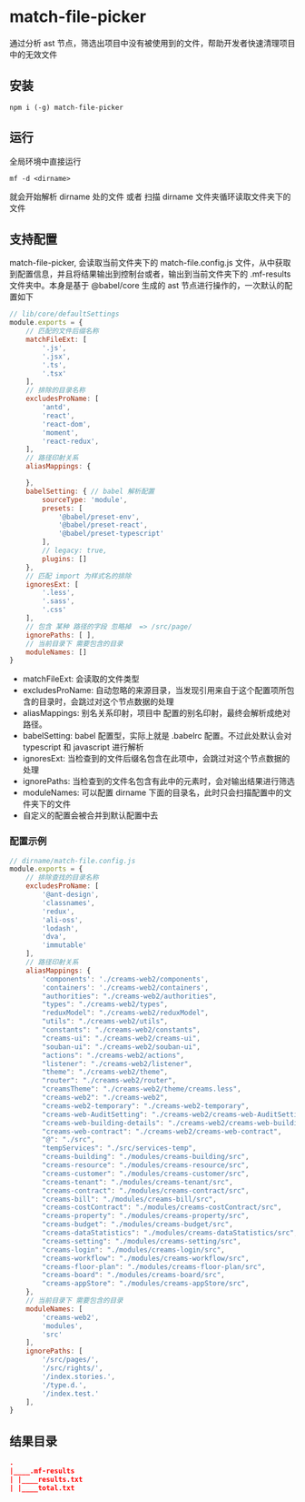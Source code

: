 # match-file-picker

通过分析 ast 节点，筛选出项目中没有被使用到的文件，帮助开发者快速清理项目中的无效文件

## 安装

```shell
npm i (-g) match-file-picker
```

## 运行

全局环境中直接运行

```shell  
mf -d <dirname>
```

就会开始解析 dirname 处的文件 或者 扫描 dirname 文件夹循环读取文件夹下的文件

## 支持配置

match-file-picker, 会读取当前文件夹下的 match-file.config.js 文件，从中获取到配置信息，并且将结果输出到控制台或者，输出到当前文件夹下的 .mf-results 文件夹中。本身是基于 @babel/core 生成的 ast 节点进行操作的，一次默认的配置如下

```javascript
// lib/core/defaultSettings
module.exports = {
    // 匹配的文件后缀名称
    matchFileExt: [
        '.js',
        '.jsx',
        '.ts',
        '.tsx'
    ],
    // 排除的目录名称
    excludesProName: [
        'antd',
        'react',
        'react-dom',
        'moment',
        'react-redux',
    ],
    // 路径印射关系
    aliasMappings: {

    },
    babelSetting: { // babel 解析配置
        sourceType: 'module',
        presets: [
            '@babel/preset-env',
            '@babel/preset-react',
            '@babel/preset-typescript'
        ],
        // legacy: true,
        plugins: []
    },
    // 匹配 import 为样式名的排除
    ignoresExt: [
        '.less',
        '.sass',
        '.css'
    ],
    // 包含 某种 路径的字段 忽略掉  => /src/page/
    ignorePaths: [ ],
    // 当前目录下 需要包含的目录
    moduleNames: []
}
```

- matchFileExt: 会读取的文件类型
- excludesProName: 自动忽略的来源目录，当发现引用来自于这个配置项所包含的目录时，会跳过对这个节点数据的处理
- aliasMappings: 别名关系印射，项目中 配置的别名印射，最终会解析成绝对路径。
- babelSetting: babel 配置型，实际上就是 .babelrc 配置。不过此处默认会对 typescript 和 javascript 进行解析
- ignoresExt: 当检查到的文件后缀名包含在此项中，会跳过对这个节点数据的处理
- ignorePaths: 当检查到的文件名包含有此中的元素时，会对输出结果进行筛选
- moduleNames: 可以配置 dirname 下面的目录名，此时只会扫描配置中的文件夹下的文件
- 自定义的配置会被合并到默认配置中去

### 配置示例

```javascript
// dirname/match-file.config.js
module.exports = {
    // 排除查找的目录名称
    excludesProName: [
        '@ant-design',
        'classnames',
        'redux',
        'ali-oss',
        'lodash',
        'dva',
        'immutable'
    ],
    // 路径印射关系
    aliasMappings: {
        'components': './creams-web2/components',
        'containers': './creams-web2/containers',
        "authorities": "./creams-web2/authorities",
        "types": "./creams-web2/types",
        "reduxModel": "./creams-web2/reduxModel",
        "utils": "./creams-web2/utils",
        "constants": "./creams-web2/constants",
        "creams-ui": "./creams-web2/creams-ui",
        "souban-ui": "./creams-web2/souban-ui",
        "actions": "./creams-web2/actions",
        "listener": "./creams-web2/listener",
        "theme": "./creams-web2/theme",
        "router": "./creams-web2/router",
        "creamsTheme": "./creams-web2/theme/creams.less",
        "creams-web2": "./creams-web2",
        "creams-web2-temporary": "./creams-web2-temporary",
        "creams-web-AuditSetting": "./creams-web2/creams-web-AuditSetting",
        "creams-web-building-details": "./creams-web2/creams-web-building-details",
        "creams-web-contract": "./creams-web2/creams-web-contract",
        "@": "./src",
        "tempServices": "./src/services-temp",
        "creams-building": "./modules/creams-building/src",
        "creams-resource": "./modules/creams-resource/src",
        "creams-customer": "./modules/creams-customer/src",
        "creams-tenant": "./modules/creams-tenant/src",
        "creams-contract": "./modules/creams-contract/src",
        "creams-bill": "./modules/creams-bill/src",
        "creams-costContract": "./modules/creams-costContract/src",
        "creams-property": "./modules/creams-property/src",
        "creams-budget": "./modules/creams-budget/src",
        "creams-dataStatistics": "./modules/creams-dataStatistics/src",
        "creams-setting": "./modules/creams-setting/src",
        "creams-login": "./modules/creams-login/src",
        "creams-workflow": "./modules/creams-workflow/src",
        "creams-floor-plan": "./modules/creams-floor-plan/src",
        "creams-board": "./modules/creams-board/src",
        "creams-appStore": "./modules/creams-appStore/src",
    },
    // 当前目录下 需要包含的目录
    moduleNames: [
        'creams-web2',
        'modules',
        'src'
    ],
    ignorePaths: [
        '/src/pages/',
        '/src/rights/',
        '/index.stories.',
        '/type.d.',
        '/index.test.'
    ],
}
```

## 结果目录

```json
.
|____.mf-results
| |____results.txt
| |____total.txt
```
